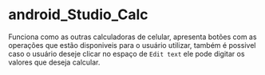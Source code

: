 # android_Studio_Calc
Funciona como as outras calculadoras de celular, apresenta botões com as operações que estão disponiveis para o usuário utilizar, também é possivel caso o usuário deseje clicar no espaço de `Edit text` ele pode digitar os valores que deseja calcular.
